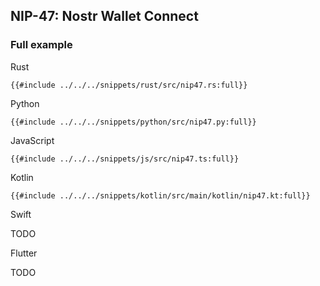## NIP-47: Nostr Wallet Connect

### Full example

<custom-tabs category="lang">

<div slot="title">Rust</div>
<section>

```rust,ignore
{{#include ../../../snippets/rust/src/nip47.rs:full}}
```

</section>

<div slot="title">Python</div>
<section>

```python,ignore
{{#include ../../../snippets/python/src/nip47.py:full}}
```

</section>

<div slot="title">JavaScript</div>
<section>

```typescript,ignore
{{#include ../../../snippets/js/src/nip47.ts:full}}
```

</section>

<div slot="title">Kotlin</div>
<section>

```kotlin,ignore
{{#include ../../../snippets/kotlin/src/main/kotlin/nip47.kt:full}}
```

</section>

<div slot="title">Swift</div>
<section>

TODO

</section>

<div slot="title">Flutter</div>
<section>

TODO

</section>
</custom-tabs>

